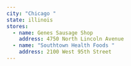 ```yaml
---
city: "Chicago "
state: illinois
stores:
  - name: Genes Sausage Shop
    address: 4750 North Lincoln Avenue
  - name: "Southtown Health Foods "
    address: 2100 West 95th Street
---
```

